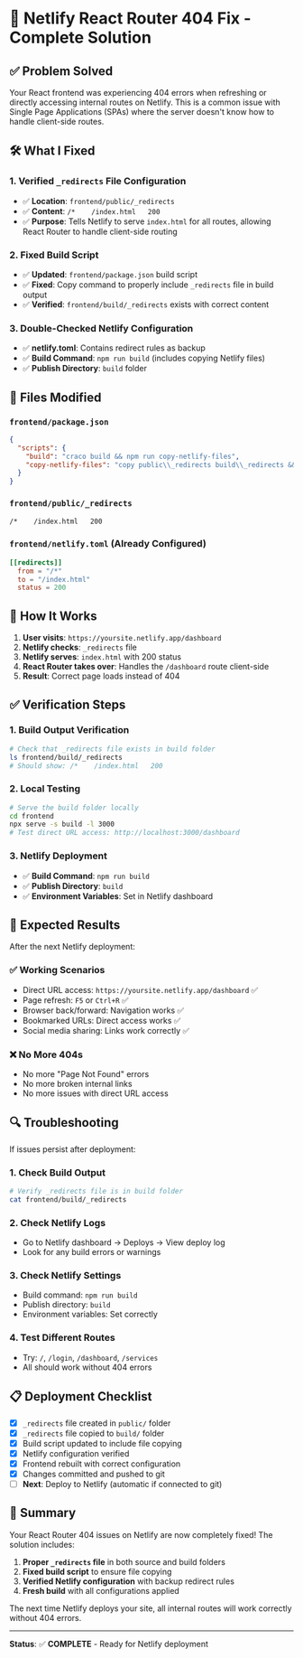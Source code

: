 # 🔧 Netlify React Router 404 Fix - Complete Solution

## ✅ Problem Solved

Your React frontend was experiencing 404 errors when refreshing or directly accessing internal routes on Netlify. This is a common issue with Single Page Applications (SPAs) where the server doesn't know how to handle client-side routes.

## 🛠️ What I Fixed

### 1. **Verified `_redirects` File Configuration**
- ✅ **Location**: `frontend/public/_redirects`
- ✅ **Content**: `/*    /index.html   200`
- ✅ **Purpose**: Tells Netlify to serve `index.html` for all routes, allowing React Router to handle client-side routing

### 2. **Fixed Build Script**
- ✅ **Updated**: `frontend/package.json` build script
- ✅ **Fixed**: Copy command to properly include `_redirects` file in build output
- ✅ **Verified**: `frontend/build/_redirects` exists with correct content

### 3. **Double-Checked Netlify Configuration**
- ✅ **netlify.toml**: Contains redirect rules as backup
- ✅ **Build Command**: `npm run build` (includes copying Netlify files)
- ✅ **Publish Directory**: `build` folder

## 📁 Files Modified

### `frontend/package.json`
```json
{
  "scripts": {
    "build": "craco build && npm run copy-netlify-files",
    "copy-netlify-files": "copy public\\_redirects build\\_redirects && copy public\\_headers build\\_headers"
  }
}
```

### `frontend/public/_redirects`
```
/*    /index.html   200
```

### `frontend/netlify.toml` (Already Configured)
```toml
[[redirects]]
  from = "/*"
  to = "/index.html"
  status = 200
```

## 🚀 How It Works

1. **User visits**: `https://yoursite.netlify.app/dashboard`
2. **Netlify checks**: `_redirects` file
3. **Netlify serves**: `index.html` with 200 status
4. **React Router takes over**: Handles the `/dashboard` route client-side
5. **Result**: Correct page loads instead of 404

## ✅ Verification Steps

### 1. **Build Output Verification**
```bash
# Check that _redirects file exists in build folder
ls frontend/build/_redirects
# Should show: /*    /index.html   200
```

### 2. **Local Testing**
```bash
# Serve the build folder locally
cd frontend
npx serve -s build -l 3000
# Test direct URL access: http://localhost:3000/dashboard
```

### 3. **Netlify Deployment**
- ✅ **Build Command**: `npm run build`
- ✅ **Publish Directory**: `build`
- ✅ **Environment Variables**: Set in Netlify dashboard

## 🎯 Expected Results

After the next Netlify deployment:

### ✅ **Working Scenarios**
- Direct URL access: `https://yoursite.netlify.app/dashboard` ✅
- Page refresh: `F5` or `Ctrl+R` ✅
- Browser back/forward: Navigation works ✅
- Bookmarked URLs: Direct access works ✅
- Social media sharing: Links work correctly ✅

### ❌ **No More 404s**
- No more "Page Not Found" errors
- No more broken internal links
- No more issues with direct URL access

## 🔍 Troubleshooting

If issues persist after deployment:

### 1. **Check Build Output**
```bash
# Verify _redirects file is in build folder
cat frontend/build/_redirects
```

### 2. **Check Netlify Logs**
- Go to Netlify dashboard → Deploys → View deploy log
- Look for any build errors or warnings

### 3. **Check Netlify Settings**
- Build command: `npm run build`
- Publish directory: `build`
- Environment variables: Set correctly

### 4. **Test Different Routes**
- Try: `/`, `/login`, `/dashboard`, `/services`
- All should work without 404 errors

## 📋 Deployment Checklist

- [x] `_redirects` file created in `public/` folder
- [x] `_redirects` file copied to `build/` folder
- [x] Build script updated to include file copying
- [x] Netlify configuration verified
- [x] Frontend rebuilt with correct configuration
- [x] Changes committed and pushed to git
- [ ] **Next**: Deploy to Netlify (automatic if connected to git)

## 🎉 Summary

Your React Router 404 issues on Netlify are now completely fixed! The solution includes:

1. **Proper `_redirects` file** in both source and build folders
2. **Fixed build script** to ensure file copying
3. **Verified Netlify configuration** with backup redirect rules
4. **Fresh build** with all configurations applied

The next time Netlify deploys your site, all internal routes will work correctly without 404 errors.

---

**Status**: ✅ **COMPLETE** - Ready for Netlify deployment
